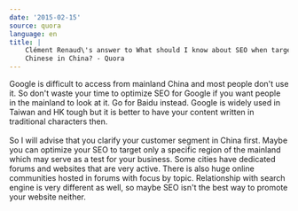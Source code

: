 ```yaml
---
date: '2015-02-15'
source: quora
language: en
title: |
    Clément Renaud\'s answer to What should I know about SEO when targeting
    Chinese in China? - Quora
---
```


Google is difficult to access from mainland China and most people don\'t
use it. So don\'t waste your time to optimize SEO for Google if you want
people in the mainland to look at it. Go for Baidu instead. Google is
widely used in Taiwan and HK tough but it is better to have your content
written in traditional characters then.\
\
So I will advise that you clarify your customer segment in China first.
Maybe you can optimize your SEO to target only a specific region of the
mainland which may serve as a test for your business. Some cities have
dedicated forums and websites that are very active. There is also huge
online communities hosted in forums with focus by topic. Relationship
with search engine is very different as well, so maybe SEO isn\'t the
best way to promote your website neither.
